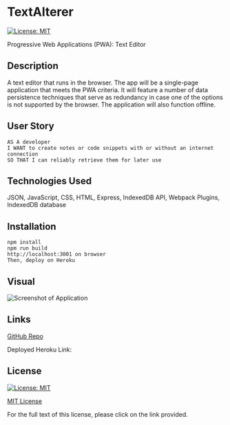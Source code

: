 # TextAlterer

[![License: MIT](https://img.shields.io/badge/License-MIT-yellow.svg)](https://opensource.org/licenses/MIT)

Progressive Web Applications (PWA): Text Editor


## Description

A text editor that runs in the browser. The app will be a single-page application that meets the PWA criteria. It will feature a number of data persistence techniques that serve as redundancy in case one of the options is not supported by the browser. The application will also function offline.


## User Story
```
AS A developer
I WANT to create notes or code snippets with or without an internet connection
SO THAT I can reliably retrieve them for later use
```


## Technologies Used

JSON, JavaScript, CSS, HTML, Express, IndexedDB API, Webpack Plugins, IndexedDB database


## Installation
```
npm install
npm run build
http://localhost:3001 on browser
Then, deploy on Heroku
```

## Visual

![Screenshot of Application]()


## Links

[GitHub Repo](https://github.com/kitkatt17/TextAlterer)

Deployed Heroku Link: 


## License 

[![License: MIT](https://img.shields.io/badge/License-MIT-yellow.svg)](https://opensource.org/licenses/MIT)

[MIT License](https://opensource.org/license/mit-0/)

For the full text of this license, please click on the link provided.
